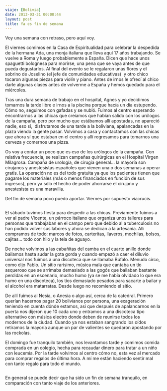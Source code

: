 ```yaml
---
viaje: [Bolivia]
date: 2013-03-31 00:00:44
layout: post
title: Ya es fin de semana
---
```

Voy una semana con retraso, pero aquí voy.

El viernes comimos en la Casa de Espiritualidad para celebrar la despedida de la hermana Ada, una monja italiana que lleva aquí 17 años trabajando. Se vuelve a Roma y luego probablemente a España. Dicen que hace unos spaguetti bolognesa para morirse, una pena que se vaya antes de que pueda degustarlos. Al final del evento se le regalaron unas flores y el sobrino de Joselino (el jefe de comunidades educativas)  y otro chico tocaron algunas piezas para violín y piano. Antes de irnos le ofrecí al chico darle algunas clases antes de volverme a España y hemos quedado para el miércoles.

Tras una dura semana de trabajo en el hospital, Agnes y yo decidimos tomarnos la tarde libre e irnos a la piscina porque hacía un día estupendo. Cómo no, seguimos con gafadas y se nubló. Fuimos al centro esperando encontrarnos a las chicas que creíamos que habían salido con los urólogos de la campaña, pero por mucho que estábamos allí apostadas, no apareció nadie, eso sí,  disfrutamos de una tarde a la boliviana, apalancadas en la plaza viendo la gente pasar. Volvimos a casa y contactamos con las chicas que ahora sí que estaban en el centro y allí regresamos para tomarnos una cerveza y comernos una pizza.

Os voy a contar un poco que es eso de los urólogos de la campaña. Con relativa frecuencia, se realizan campañas quirúrgicas en el Hospital Virgen Milagrosa. Campaña de urología, de cirugía general... la mayoría son cirujanos y anestesistas españoles que vienen una o dos semanas a operar gratis. La operación no es del todo gratuita ya que los pacientes tienen que pagarse los materiales (más o menos financiados en función de sus ingresos), pero ya sólo el hecho de poder ahorrarse el cirujano y anestesista es una maravilla.

Del fin de semana poco puedo aportar. Viernes por supuesto viacrucis.

<img src="https://lh3.ggpht.com/_-CCYC-BIyc--XyfLf8qcjuqBBbN-b572Tg5OYA1M56nUhS1xyWOsyDFXlqP18HQiTcSVAw-yjTnfLw8lEDe" alt="" data-key="160154">

El sábado tuvimos fiesta para despedir a las chicas. Previamente fuimos a ver al padre Vicente, un párroco italiano que organiza unos talleres para personas que trabajaban en el campo pero que debido al a tuberculosis no han podido volver sus labores y ahora se dedican a la artesanía. Allí compramos de todo: marcos de fotos, carteritas, llaveros, mochilas, bolsos, cajitas... todo con hilo y la tela de aguayo.

De noche volvimos a las cabañitas del camba en el cuarto anillo donde bailamos hasta sudar la gota gorda y cuando empezó a caer el diluvio universal nos fuimos a una discoteca que se llamaba Búfalo. Menudo circo, como dijo Pablo. Un sitio rarísimo, música mala que cantaba un tío asqueroso que se arrimaba demasiado a las gogós que bailaban bastante perdidas en un escenario, mucho humo (ya se me había olvidado lo que era humo en una discoteca), los tíos demasiado pesados para sacarte a bailar y el alcohol era matarratas. Desde luego no recomiendo el sitio.

De allí fuimos al Nesia, o Anesia o algo así, cerca de la catedral. Primero querían hacernos pagar 20 bolivianos por persona, una exageración teniendo en cuenta dónde estamos, así que después de apalancarnos en la puerta nos dijeron que 10 cada uno y entramos a una discoteca tipo alternativo con música electro donde deben de reunirse todos los modernos de la ciudad. Cuando ya nos estaban sangrando los oídos retiramos la mayoría aunque un par de valientes se quedaron apostando por las rockolas.

El domingo fue tranquilo también, nos levantamos tarde y comimos comida comprada en un colegio, hecha para recaudar dinero para tratar a un niño con leucemia. Por la tarde volvimos al centro cómo no, esta vez al mercado para comprar regalos de última hora. A mí me están haciendo sentir mal con tanto regalo para todo el mundo.

<img src="https://lh4.ggpht.com/yYGjX_zGjP2TeAX_VRaiaI5kFPwnLrKUmt7j11jSaaxO1OcGvipoDwDKRhc_nFcumCe4hYUMiGJh0T_ARNp6" alt="" data-key="160159">

En general se puede decir que ha sido un fin de semana tranquilo, en comparación con tanto viaje de los anteriores.
